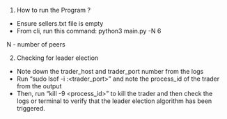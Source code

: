 1) How to run the Program ?

* Ensure sellers.txt file is empty
* From cli, run this command:  python3 main.py -N 6

N - number of peers

2) Checking for leader election
* Note down the trader_host and trader_port number from the logs
* Run “sudo lsof -i :<trader_port>” and note the process_id of the trader from the output 
* Then, run “kill -9 <process_id>” to kill the trader and then check the logs or terminal to verify that the leader election  algorithm has been triggered.
